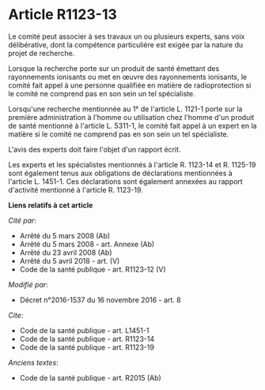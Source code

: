 # Article R1123-13

Le comité peut associer à ses travaux un ou plusieurs experts, sans voix délibérative, dont la compétence particulière est
exigée par la nature du projet de recherche. 

Lorsque la recherche porte sur un produit de santé émettant des rayonnements ionisants ou met en œuvre des rayonnements
ionisants, le comité fait appel à une personne qualifiée en matière de radioprotection si le comité ne comprend pas en son
sein un tel spécialiste. 

Lorsqu'une recherche mentionnée au 1° de l'article L. 1121-1 porte sur la première administration à l'homme ou utilisation
chez l'homme d'un produit de santé mentionné à l'article L. 5311-1, le comité fait appel à un expert en la matière si le
comité ne comprend pas en son sein un tel spécialiste. 

L'avis des experts doit faire l'objet d'un rapport écrit. 

Les experts et les spécialistes mentionnés à l'article R. 1123-14 et R. 1125-19 sont également tenus aux obligations de
déclarations mentionnées à l'article L. 1451-1. Ces déclarations sont également annexées au rapport d'activité mentionné à
l'article R. 1123-19.

**Liens relatifs à cet article**

_Cité par_:

  - Arrêté du 5 mars 2008 (Ab)
  - Arrêté du 5 mars 2008 - art. Annexe (Ab)
  - Arrêté du 23 avril 2008 (Ab)
  - Arrêté du 5 avril 2018 - art. (V)
  - Code de la santé publique - art. R1123-12 (V)

_Modifié par_:

  - Décret n°2016-1537 du 16 novembre 2016 - art. 8

_Cite_:

  - Code de la santé publique - art. L1451-1
  - Code de la santé publique - art. R1123-14
  - Code de la santé publique - art. R1123-19

_Anciens textes_:

  - Code de la santé publique - art. R2015 (Ab)
